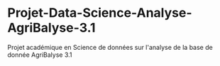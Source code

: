 # Projet-Data-Science-Analyse-AgriBalyse-3.1
Projet académique en Science de données sur l'analyse de la base de donnée AgriBalyse 3.1
